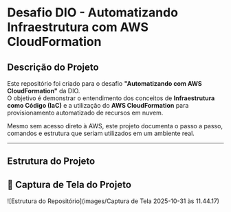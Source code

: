 # Desafio DIO - Automatizando Infraestrutura com AWS CloudFormation

## Descrição do Projeto
Este repositório foi criado para o desafio **"Automatizando com AWS CloudFormation"** da DIO.  
O objetivo é demonstrar o entendimento dos conceitos de **Infraestrutura como Código (IaC)** e a utilização do **AWS CloudFormation** para provisionamento automatizado de recursos em nuvem.

Mesmo sem acesso direto à AWS, este projeto documenta o passo a passo, comandos e estrutura que seriam utilizados em um ambiente real.

---

## Estrutura do Projeto
## 📸 Captura de Tela do Projeto

![Estrutura do Repositório](images/Captura de Tela 2025-10-31 às 11.44.17)



